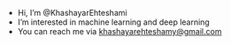 -  Hi, I’m @KhashayarEhteshami
-  I’m interested in machine learning and deep learning
-  You can reach me via khashayarehteshamy@gmail.com

<!---
KhashayarEhteshami/KhashayarEhteshami is a ✨ special ✨ repository because its `README.md` (this file) appears on your GitHub profile.
You can click the Preview link to take a look at your changes.
--->
